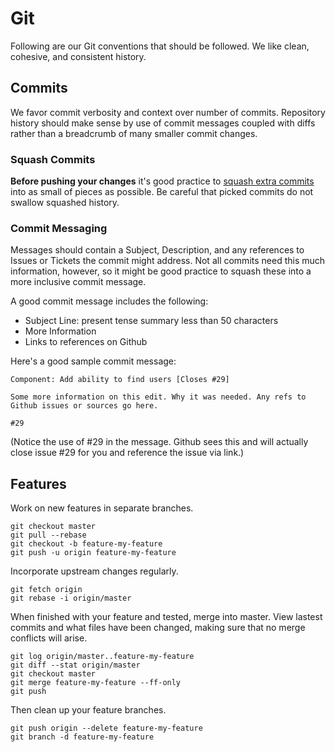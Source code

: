 # Git

Following are our Git conventions that should be followed. We like clean, cohesive,
and consistent history.

## Commits

We favor commit verbosity and context over number of commits. Repository history should make sense by use of commit messages coupled with diffs rather than a breadcrumb of many smaller commit changes.

### Squash Commits

**Before pushing your changes** it's good practice to [squash extra commits](https://help.github.com/articles/interactive-rebase) into as small of pieces as possible. Be careful that picked commits do not swallow squashed history.

### Commit Messaging

Messages should contain a Subject, Description, and any references to Issues or Tickets the commit might address. Not all commits need this much information, however, so it might be good practice to squash these into a more inclusive commit message.

A good commit message includes the following:

* Subject Line: present tense summary less than 50 characters
* More Information
* Links to references on Github

Here's a good sample commit message:

    Component: Add ability to find users [Closes #29]

    Some more information on this edit. Why it was needed. Any refs to
    Github issues or sources go here.

    #29

(Notice the use of #29 in the message. Github sees this and will actually close issue #29 for you and reference the issue via link.)

## Features

Work on new features in separate branches.

    git checkout master
    git pull --rebase
    git checkout -b feature-my-feature
    git push -u origin feature-my-feature

Incorporate upstream changes regularly.

    git fetch origin
    git rebase -i origin/master

When finished with your feature and tested, merge into master. View lastest commits and what files have been changed, making sure that no merge conflicts will arise.

    git log origin/master..feature-my-feature
    git diff --stat origin/master
    git checkout master
    git merge feature-my-feature --ff-only
    git push

Then clean up your feature branches.

    git push origin --delete feature-my-feature
    git branch -d feature-my-feature
